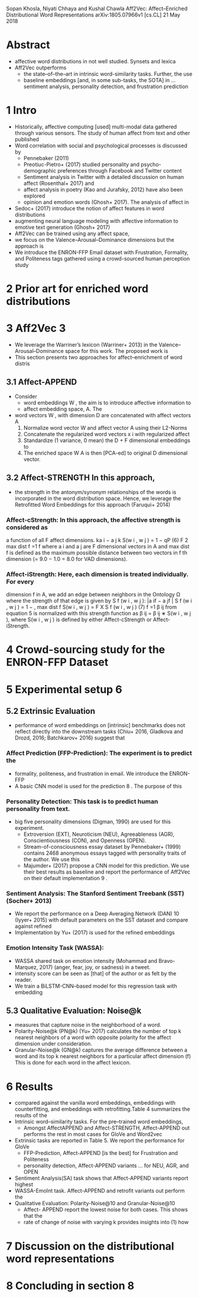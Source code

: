 Sopan Khosla, Niyati Chhaya and Kushal Chawla
Aff2Vec: Affect–Enriched Distributional Word Representations
arXiv:1805.07966v1 [cs.CL] 21 May 2018

# Abstract

* affective word distributions in not well studied. Synsets and lexica
* Aff2Vec outperforms
  * the state–of–the–art in intrinsic word-similarity tasks.  Further, the use
  * baseline embeddings [and, in some sub-tasks, the SOTA] in ... sentiment
    analysis, personality detection, and frustration prediction

# 1 Intro

* Historically, affective computing [used] multi-modal data gathered through
  various sensors. The study of human affect from text and other published
* Word correlation with social and psychological processes is discussed by
  * Pennebaker (2011)
  * Preotiuc-Pietro+ (2017) studied personality and psycho-demographic
    preferences through Facebook and Twitter content
  * Sentiment analysis in Twitter with a detailed discussion on human affect
    (Rosenthal+ 2017) and
  * affect analysis in poetry (Kao and Jurafsky, 2012) have also been explored
  * opinion and emotion words (Ghosh+ 2017). The analysis of affect in
* Sedoc+ (2017) introduce the notion of affect features in word distributions
* augmenting neural language modeling with affective information to emotive
  text generation (Ghosh+ 2017)
* Aff2Vec can be trained using any affect space,
* we focus on the Valence–Arousal–Dominance dimensions but the approach is
* We introduce the ENRON-FFP Email dataset with Frustration, Formality, and
  Politeness tags gathered using a crowd-sourced human perception study

# 2 Prior art for enriched word distributions

# 3 Aff2Vec 3

* We leverage the Warriner’s lexicon (Warriner+ 2013) in the
  Valence–Arousal–Dominance space for this work. The proposed work is
* This section presents two approaches for affect–enrichment of word distris

## 3.1 Affect-APPEND

* Consider 
  * word embeddings W , the aim is to introduce affective information to
  * affect embedding space, A. The 
* word vectors W , with dimension D are concatenated with affect vectors A
  1. Normalize word vector W and affect vector A using their L2-Norms
  2. Concatenate the regularized word vectors x i with regularized affect
  3. Standardize (1 variance, 0 mean) the D + F dimensional embeddings to
  4. The enriched space W A is then [PCA-ed] to original D dimensional vector.

## 3.2 Affect-STRENGTH In this approach, 

* the strength in the antonym/synonym relationships of the words is
  incorporated in the word distribution space.  Hence, we leverage the
  Retrofitted Word Embeddings for this approach (Faruqui+ 2014)

### Affect-cStrength: In this approach, the affective strength is considered as
a function of all F affect dimensions.  ka i − a j k S(w i , w j ) = 1 − qP (6)
F 2 max dist f =1 f where a i and a j are F dimensional vectors in A and max
dist f is defined as the maximum possible distance between two vectors in f th
dimension (= 9.0 − 1.0 = 8.0 for VAD dimensions).

### Affect-iStrength: Here, each dimension is treated individually. For every
dimension f in A, we add an edge between neighbors in the Ontology Ω where the
strength of that edge is given by S f (w i , w j ): |a if − a jf | S f (w i , w
j ) = 1 − , max dist f S(w i , w j ) = F X S f (w i , w j ) (7) f =1 β ij from
equation 5 is normalized with this strength function as β ij = β ij ∗ S(w i , w
j ), where S(w i , w j ) is defined by either Affect-cStrength or
Affect-iStrength.

# 4 Crowd-sourcing study for the ENRON-FFP Dataset

# 5 Experimental setup 6

## 5.2 Extrinsic Evaluation

* performance of word embeddings on [intrinsic] benchmarks does not reflect
  directly into the downstream tasks 
  (Chiu+ 2016, Gladkova and Drozd, 2016; Batchkarov+ 2016) suggest that

### Affect Prediction (FFP-Prediction): The experiment is to predict the

* formality, politeness, and frustration in email. We introduce the ENRON-FFP
* A basic CNN model is used for the prediction 8 . The purpose of this

### Personality Detection: This task is to predict human personality from text.

* big five personality dimensions (Digman, 1990) are used for this experiment.
  * Extroversion (EXT), Neuroticism (NEU), Agreeableness (AGR),
    Conscientiousness (CON), and Openness (OPEN).  
  * Stream-of-consciousness essay dataset by Pennebaker+ (1999) contains 2468
    anonymous essays tagged with personality traits of the author. We use this
  * Majumder+ (2017) propose a CNN model for this prediction. We use their best
    results as baseline and report the performance of Aff2Vec on their default
    implementation 9 .

### Sentiment Analysis: The Stanford Sentiment Treebank (SST) (Socher+ 2013)

* We report the performance on a Deep Averaging Network (DAN) 10 (Iyyer+ 2015)
  with default parameters on the SST dataset and compare against refined
* Implementation by Yu+ (2017) is used for the refined embeddings

### Emotion Intensity Task (WASSA): 

* WASSA shared task on emotion intensity (Mohammad and Bravo-Marquez, 2017)
  (anger, fear, joy, or sadness) in a tweet. 
* intensity score can be seen as [that] of the author or as felt by the reader.
* We train a BiLSTM-CNN–based model for this regression task with embedding

## 5.3 Qualitative Evaluation: Noise@k

* measures that capture noise in the neighborhood of a word.
* Polarity-Noise@k (PN@k) (Yu+ 2017) calculates the number of top k nearest
  neighbors of a word with opposite polarity for the affect dimension under
  consideration.
* Granular-Noise@k (GN@k) captures the average difference between a word and
  its top k nearest neighbors for a particular affect dimension (f)
  This is done for each word in the affect lexicon.

# 6 Results

* compared against the vanilla word embeddings, embeddings with counterfitting,
  and embeddings with retrofitting.Table 4 summarizes the results of the
* Intrinsic word–similarity tasks. For the pre–trained word embeddings,
  * Amongst AffectAPPEND and Affect-STRENGTH, Affect-APPEND out performs the
    rest in most cases for GloVe and Word2vec
* Extrinsic tasks are reported in Table 5. We report the performance for GloVe
  * FFP-Prediction, Affect-APPEND [is the best] for Frustration and Politeness
  * personality detection, Affect-APPEND variants ... for NEU, AGR, and OPEN
* Sentiment Analysis(SA) task shows that Affect-APPEND variants report highest
* WASSA-EmoInt task.  Affect-APPEND and retrofit variants out perform the
* Qualitative Evaluation: Polarity-Noise@10 and Granular-Noise@10 
  * Affect- APPEND report the lowest noise for both cases. This shows that the
  * rate of change of noise with varying k provides insights into (1) how

# 7 Discussion on the distributional word representations

# 8 Concluding in section 8
